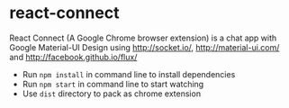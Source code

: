 react-connect
=============

React Connect (A Google Chrome browser extension) is a chat app with Google Material-UI Design using http://socket.io/, http://material-ui.com/ and http://facebook.github.io/flux/
- Run ``npm install`` in command line to install dependencies
- Run ``npm start`` in command line to start watching
- Use ``dist`` directory to pack as chrome extension
